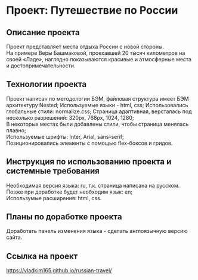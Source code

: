 # Проект: Путешествие по России
## Описание проекта
Проект представляет места отдыха России с новой стороны.  
На примере Веры Башмаковой, проехавшей 20 тысяч километров на своей «Ладе», наглядно показываются красивые и атмосферные места и   достопримечательности.   
## Технологии проекта   
Проект написан по методологии БЭМ, файловая структура имеет БЭМ архитектуру Nested; 
Используемые языки - html, css; 
Использовались глобальные стили: normalize.css; 
Страница адаптивная, версталась под несколько разрешений: 320px, 768px, 1024, 1280;  
В некоторых местах были добавлены стили, чтобы страница менялась плавно;  
Используемые шрифты: Inter, Arial, sans-serif;  
Позиционировались элементы с помощью flex-боксов и гридов.  
## Инструкция по использованию проекта и системные требования  
Необходимая версия языка: ru, т.к. страница написана на русском. Позже при доработке будет необходим язык: en;  
Использумые расширения: html, css.  
## Планы по доработке проекта  
Доработать панель изменения языка - сделать англоязычную версию сайта.
## Ссылка на проект
https://vladkim165.github.io/russian-travel/